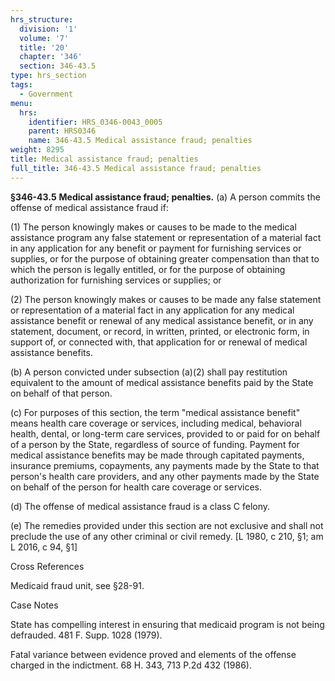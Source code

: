 ```yaml
---
hrs_structure:
  division: '1'
  volume: '7'
  title: '20'
  chapter: '346'
  section: 346-43.5
type: hrs_section
tags:
  - Government
menu:
  hrs:
    identifier: HRS_0346-0043_0005
    parent: HRS0346
    name: 346-43.5 Medical assistance fraud; penalties
weight: 8295
title: Medical assistance fraud; penalties
full_title: 346-43.5 Medical assistance fraud; penalties
---
```

**§346-43.5** **Medical assistance fraud; penalties.** (a) A person commits the offense of medical assistance fraud if:

(1) The person knowingly makes or causes to be made to the medical assistance program any false statement or representation of a material fact in any application for any benefit or payment for furnishing services or supplies, or for the purpose of obtaining greater compensation than that to which the person is legally entitled, or for the purpose of obtaining authorization for furnishing services or supplies; or

(2) The person knowingly makes or causes to be made any false statement or representation of a material fact in any application for any medical assistance benefit or renewal of any medical assistance benefit, or in any statement, document, or record, in written, printed, or electronic form, in support of, or connected with, that application for or renewal of medical assistance benefits.

(b) A person convicted under subsection (a)(2) shall pay restitution equivalent to the amount of medical assistance benefits paid by the State on behalf of that person.

(c) For purposes of this section, the term "medical assistance benefit" means health care coverage or services, including medical, behavioral health, dental, or long-term care services, provided to or paid for on behalf of a person by the State, regardless of source of funding. Payment for medical assistance benefits may be made through capitated payments, insurance premiums, copayments, any payments made by the State to that person's health care providers, and any other payments made by the State on behalf of the person for health care coverage or services.

(d) The offense of medical assistance fraud is a class C felony.

(e) The remedies provided under this section are not exclusive and shall not preclude the use of any other criminal or civil remedy. [L 1980, c 210, §1; am L 2016, c 94, §1]

Cross References

Medicaid fraud unit, see §28-91.

Case Notes

State has compelling interest in ensuring that medicaid program is not being defrauded. 481 F. Supp. 1028 (1979).

Fatal variance between evidence proved and elements of the offense charged in the indictment. 68 H. 343, 713 P.2d 432 (1986).
